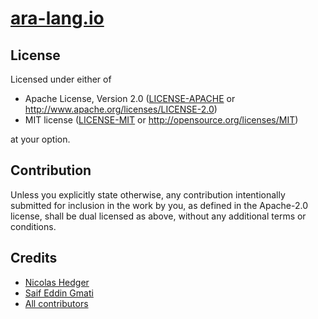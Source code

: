 # [ara-lang.io](https://ara-lang.io/)


## License

Licensed under either of

 * Apache License, Version 2.0
   ([LICENSE-APACHE](LICENSE-APACHE) or http://www.apache.org/licenses/LICENSE-2.0)
 * MIT license
   ([LICENSE-MIT](LICENSE-MIT) or http://opensource.org/licenses/MIT)

at your option.

## Contribution

Unless you explicitly state otherwise, any contribution intentionally submitted
for inclusion in the work by you, as defined in the Apache-2.0 license, shall be
dual licensed as above, without any additional terms or conditions.

## Credits

* [Nicolas Hedger](https://github.com/nhedger)
* [Saif Eddin Gmati](https://github.com/azjezz)
* [All contributors](https://github.com/ara-lang/parser/graphs/contributors)
